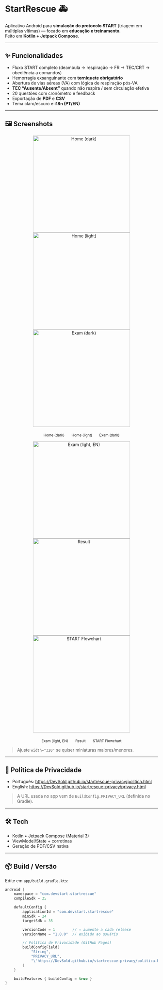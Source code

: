 # StartRescue 🚑

Aplicativo Android para **simulação do protocolo START** (triagem em múltiplas vítimas) — focado em **educação e treinamento**.  
Feito em **Kotlin + Jetpack Compose**.

---

## ✨ Funcionalidades
- Fluxo START completo (deambula → respiração → FR → TEC/CRT → obediência a comandos)
- Hemorragia exsanguinante com **torniquete obrigatório**
- Abertura de vias aéreas (VA) com lógica de respiração pós-VA
- **TEC “Ausente/Absent”** quando não respira / sem circulação efetiva
- 20 questões com cronômetro e feedback
- Exportação de **PDF** e **CSV**
- Tema claro/escuro e **i18n (PT/EN)**

---

## 🖼️ Screenshots

<p align="center">
  <a href="docs/home.png"><img src="docs/home.png" alt="Home (dark)" width="320" /></a>
  <a href="docs/home-light.png"><img src="docs/home-tela-clara.png" alt="Home (light)" width="320" /></a>
  <a href="docs/exam.png"><img src="docs/exam.png" alt="Exam (dark)" width="320" /></a>
</p>
<p align="center">
  <sub>Home (dark)</sub> &nbsp;&nbsp;&nbsp;&nbsp;
  <sub>Home (light)</sub> &nbsp;&nbsp;&nbsp;&nbsp;
  <sub>Exam (dark)</sub>
</p>

<p align="center">
  <a href="docs/exam-light-en.png"><img src="docs/exam-claro-english.png" alt="Exam (light, EN)" width="320" /></a>
  <a href="docs/result.png"><img src="docs/result.png" alt="Result" width="320" /></a>
  <a href="docs/fluxograma.png"><img src="docs/Fluxograma.png" alt="START Flowchart" width="320" /></a>
</p>
<p align="center">
  <sub>Exam (light, EN)</sub> &nbsp;&nbsp;&nbsp;&nbsp;
  <sub>Result</sub> &nbsp;&nbsp;&nbsp;&nbsp;
  <sub>START Flowchart</sub>
</p>

> Ajuste `width="320"` se quiser miniaturas maiores/menores.

---

## 🔗 Política de Privacidade
- Português: https://DevSold.github.io/startrescue-privacy/politica.html  
- English:  https://DevSold.github.io/startrescue-privacy/privacy.html

> A URL usada no app vem de `BuildConfig.PRIVACY_URL` (definida no Gradle).

---

## 🛠️ Tech
- Kotlin • Jetpack Compose (Material 3)
- ViewModel/State + corrotinas
- Geração de PDF/CSV nativa

---

## 📦 Build / Versão

Edite em `app/build.gradle.kts`:

```kotlin
android {
    namespace = "com.devstart.startrescue"
    compileSdk = 35

    defaultConfig {
        applicationId = "com.devstart.startrescue"
        minSdk = 24
        targetSdk = 35

        versionCode = 1        // ↑ aumente a cada release
        versionName = "1.0.0"  // exibido ao usuário

        // Política de Privacidade (GitHub Pages)
        buildConfigField(
            "String",
            "PRIVACY_URL",
            "\"https://DevSold.github.io/startrescue-privacy/politica.html\""
        )
    }

    buildFeatures { buildConfig = true }
}

